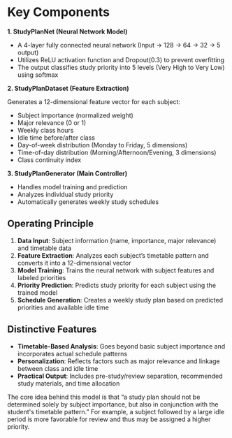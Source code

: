 # Key Components

**1. StudyPlanNet (Neural Network Model)**

- A 4-layer fully connected neural network (Input → 128 → 64 → 32 → 5 output)
- Utilizes ReLU activation function and Dropout(0.3) to prevent overfitting
- The output classifies study priority into 5 levels (Very High to Very Low) using softmax

**2. StudyPlanDataset (Feature Extraction)**

Generates a 12-dimensional feature vector for each subject:

- Subject importance (normalized weight)
- Major relevance (0 or 1)
- Weekly class hours
- Idle time before/after class
- Day-of-week distribution (Monday to Friday, 5 dimensions)
- Time-of-day distribution (Morning/Afternoon/Evening, 3 dimensions)
- Class continuity index

**3. StudyPlanGenerator (Main Controller)**

- Handles model training and prediction
- Analyzes individual study priority
- Automatically generates weekly study schedules

## Operating Principle

1. **Data Input**: Subject information (name, importance, major relevance) and timetable data
2. **Feature Extraction**: Analyzes each subject’s timetable pattern and converts it into a 12-dimensional vector
3. **Model Training**: Trains the neural network with subject features and labeled priorities
4. **Priority Prediction**: Predicts study priority for each subject using the trained model
5. **Schedule Generation**: Creates a weekly study plan based on predicted priorities and available idle time

## Distinctive Features

- **Timetable-Based Analysis**: Goes beyond basic subject importance and incorporates actual schedule patterns
- **Personalization**: Reflects factors such as major relevance and linkage between class and idle time
- **Practical Output**: Includes pre-study/review separation, recommended study materials, and time allocation

The core idea behind this model is that “a study plan should not be determined solely by subject importance, but also in conjunction with the student's timetable pattern.” For example, a subject followed by a large idle period is more favorable for review and thus may be assigned a higher priority.
